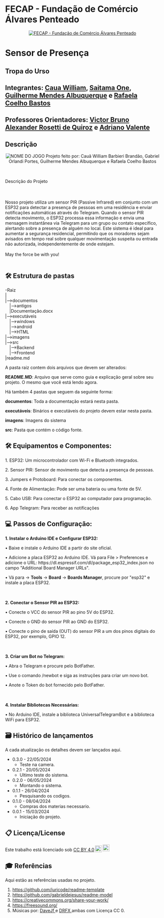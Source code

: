 # FECAP - Fundação de Comércio Álvares Penteado

<p align="center">
<a href= "https://www.fecap.br/"><img src="https://encrypted-tbn0.gstatic.com/images?q=tbn:ANd9GcRhZPrRa89Kma0ZZogxm0pi-tCn_TLKeHGVxywp-LXAFGR3B1DPouAJYHgKZGV0XTEf4AE&usqp=CAU" alt="FECAP - Fundação de Comércio Álvares Penteado" border="0"></a>
</p>

# Sensor de Presença

## Tropa do Urso

## Integrantes: <a href="https://www.linkedin.com/in/caua-william-967295247/?utm_source=share&utm_campaign=share_via&utm_content=profile&utm_medium=ios_app/">Caua William</a>, <a href="https://www.linkedin.com/in/victorbarq/">Saitama One</a>, <a href="https://www.linkedin.com/in/guilherme-mendes-albuquerque-6a50b330a?utm_source=share&utm_campaign=share_via&utm_content=profile&utm_medium=android_app">Guilherme Mendes Albuquerque</a> e <a href="https://www.linkedin.com/in/rafaela-coelho-bastos-7b8ba61b4/">Rafaela Coelho Bastos</a>

## Professores Orientadores: <a href="https://www.linkedin.com/in/victorbarq/">Victor Bruno Alexander Rosetti de Quiroz</a> e <a href="https://www.linkedin.com/in/adriano-valente-534576135/">Adriano Valente</a>
## Descrição

<p align="center">
<img src="https://pix4free.org/assets/library/2021-01-20/originals/game.jpg" alt="NOME DO JOGO" border="0">
  Projeto feito por: Cauã William Barbieri Brandão, Gabriel Orlandi Portes, Guilherme Mendes Albuquerque e Rafaela Coelho Bastos
 
</p>
<br><br>
Descrição do Projeto
<br><br>
<br><br>
Nosso projeto utiliza um sensor PIR (Passive Infrared) em conjunto com um ESP32 para detectar a presença de pessoas em uma residência e enviar notificações automáticas através do Telegram. Quando o sensor PIR detecta movimento, o ESP32 processa essa informação e envia uma mensagem instantânea via Telegram para um grupo ou contato específico, alertando sobre a presença de alguém no local. Este sistema é ideal para aumentar a segurança residencial, permitindo que os moradores sejam avisados em tempo real sobre qualquer movimentação suspeita ou entrada não autorizada, independentemente de onde estejam.
<br><br>
May the force be with you!
<br><br>

## 🛠 Estrutura de pastas

-Raiz<br>
|<br>
|-->documentos<br>
  &emsp;|-->antigos<br>
  &emsp;|Documentação.docx<br>
|-->executáveis<br>
  &emsp;|-->windows<br>
  &emsp;|-->android<br>
  &emsp;|-->HTML<br>
|-->imagens<br>
|-->src<br>
  &emsp;|-->Backend<br>
  &emsp;|-->Frontend<br>
|readme.md<br>

A pasta raiz contem dois arquivos que devem ser alterados:

<b>README.MD</b>: Arquivo que serve como guia e explicação geral sobre seu projeto. O mesmo que você está lendo agora.

Há também 4 pastas que seguem da seguinte forma:

<b>documentos</b>: Toda a documentação estará nesta pasta.

<b>executáveis</b>: Binários e executáveis do projeto devem estar nesta pasta.

<b>imagens</b>: Imagens do sistema

<b>src</b>: Pasta que contém o código fonte.

## 🛠 Equipamentos e Componentes:

<p>1. ESP32: Um microcontrolador com Wi-Fi e Bluetooth integrados.</p>
<p>2. Sensor PIR: Sensor de movimento que detecta a presença de pessoas.</p>
<p>3. Jumpers e Protoboard: Para conectar os componentes.</p>
<p>4. Fonte de Alimentação: Pode ser uma bateria ou uma fonte de 5V.</p>
<p>5. Cabo USB: Para conectar o ESP32 ao computador para programação.</p>
<p>6. App Telegram: Para receber as notificações</p>

## 💻 Passos de Configuração:

<b>1. Instalar o Arduino IDE e Configurar ESP32:</b>
<p>• Baixe e instale o Arduino IDE a partir do site oficial.<p/>
<p>• Adicione a placa ESP32 ao Arduino IDE. Vá para File > Preferences e adicione o URL: https://dl.espressif.com/dl/package_esp32_index.json no campo "Additional Board Manager URLs".<p/>
<p>• Vá para -> <b>Tools</b> -> <b>Board</b> ->  <b>Boards Manager</b>, procure por "esp32" e instale a placa ESP32.<p/>
  
<br><br>
<b>2. Conectar o Sensor PIR ao ESP32:</b>
<p>• Conecte o VCC do sensor PIR ao pino 5V do ESP32.<p/>
<p>• Conecte o GND do sensor PIR ao GND do ESP32.<p/>
<p>• Conecte o pino de saída (OUT) do sensor PIR a um dos pinos digitais do ESP32, por exemplo, GPIO 12.<p/>
<br><br>
<b>3. Criar um Bot no Telegram:</b>
<p>• Abra o Telegram e procure pelo BotFather.<p/>
<p>• Use o comando /newbot e siga as instruções para criar um novo bot.<p/>
<p>• Anote o Token do bot fornecido pelo BotFather.<p/>
<br><br>
<b>4. Instalar Bibliotecas Necessárias:</b>
<p>• No Arduino IDE, instale a biblioteca UniversalTelegramBot e a biblioteca WiFi para ESP32.<p/>

## 🗃 Histórico de lançamentos

A cada atualização os detalhes devem ser lançados aqui.
* 0.3.0 - 22/05/2024
    * Teste na camera.
* 0.2.1 - 20/05/2024
    * Ultimo teste do sistema.
* 0.2.0 - 06/05/2024
    * Montando o sistema.
* 0.1.1 - 26/04/2024
    * Pesquisando os codigos.
* 0.1.0 - 08/04/2024
    * Compras dos materias necessario.
* 0.0.1 - 15/03/2024
    * Iniciação do projeto.

## 📋 Licença/License
<p xmlns:cc="http://creativecommons.org/ns#" >Este trabalho está licenciado sob <a href="https://creativecommons.org/licenses/by/4.0/?ref=chooser-v1" target="_blank" rel="license noopener noreferrer" style="display:inline-block;">CC BY 4.0<img style="height:22px!important;margin-left:3px;vertical-align:text-bottom ;" src="https://mirrors.creativecommons.org/presskit/icons/cc.svg?ref=chooser-v1" alt=""><img style="height:22px!important;margin-left:3px;vertical -align:texto inferior;" src="https://mirrors.creativecommons.org/presskit/icons/by.svg?ref=chooser-v1" alt=""></a></p>

## 🎓 Referências

Aqui estão as referências usadas no projeto.

1. <https://github.com/iuricode/readme-template>
2. <https://github.com/gabrieldejesus/readme-model>
3. <https://creativecommons.org/share-your-work/>
4. <https://freesound.org/>
5. Músicas por: <a href="https://freesound.org/people/DaveJf/sounds/616544/"> DaveJf </a> e <a href="https://freesound.org/people/DRFX/sounds/338986/"> DRFX </a> ambas com Licença CC 0.
